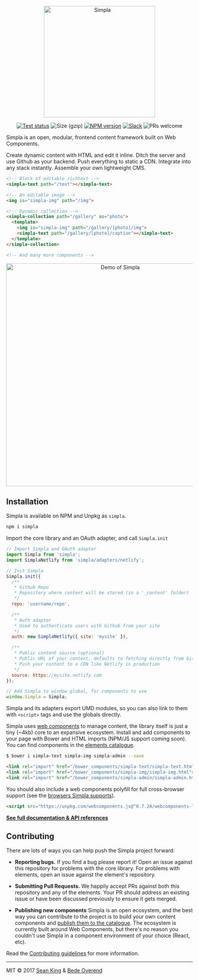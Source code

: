 <p align="center">
  <a href="https://www.simpla.io">
    <img src="https://cdn.simpla.io/img/logo/logo-wordmark.png" alt="Simpla" width="300">
  </a> 
</p>

<p align="center">
  <a href="https://travis-ci.org/simplaio/simpla"><img src="https://travis-ci.org/simplaio/simpla.svg?branch=master" alt="Test status"></a>
  <img src="http://img.badgesize.io/https://unpkg.com/simpla?compression=gzip&label=size%20(gzip)" alt="Size (gzip)">
  <a href="https://www.npmjs.com/package/simpla"><img src="https://img.shields.io/npm/v/simpla.svg" alt="NPM version"></a>
  <a href="https://slack.simpla.io"><img src="http://slack.simpla.io/badge.svg" alt="Slack"></a>
  <img src="https://img.shields.io/badge/PRs-welcome-brightgreen.svg" alt="PRs welcome"> 
</p>

Simpla is an open, modular, frontend content framework built on Web Components. 

Create dynamic content with HTML and edit it inline. Ditch the server and use Github as your backend. Push everything to static a CDN. Integrate into any stack instantly. Assemble your own lightweight CMS.

```html
<!-- Block of editable richtext -->
<simpla-text path="/text"></simpla-text>

<!-- An editable image -->
<img is="simpla-img" path="/img">

<!-- Dynamic collection -->
<simpla-collection path="/gallery" as="photo">
  <template>
    <img is="simpla-img" path="/gallery/[photo]/img">
    <simpla-text path="/gallery/[photo]/caption"></simpla-text>
  </template>
</simpla-collection>

<!-- And many more components -->
```

<p align="center">
  <img src="https://cdn.simpla.io/img/laptop-demo.gif" width="600" alt="Demo of Simpla">
</p>

## Installation

Simpla is available on NPM and Unpkg as `simpla`.

```sh
npm i simpla
```

Import the core library and an OAuth adapter, and call `Simpla.init`

```js
// Import Simpla and OAuth adapter
import Simpla from 'simpla';
import SimplaNetlify from 'simpla/adapters/netlify';

// Init Simpla
Simpla.init({
  /**
   * Github Repo
   * Repository where content will be stored (in a '_content' folder)
   */
  repo: 'username/repo',

  /**
   * Auth adapter
   * Used to authenticate users with Github from your site
   */
  auth: new SimplaNetlify({ site: 'mysite' }),

  /**
   * Public content source (optional)
   * Public URL of your content, defaults to fetching directly from GitHub
   * Push your content to a CDN like Netlify in production
   */
  source: https://mysite.netlify.com
});

// Add Simpla to window global, for components to use
window.Simpla = Simpla;
```

Simpla and its adapters export UMD modules, so you can also link to them with `<script>` tags and use the globals directly.

Simpla uses [web components](https://www.webcomponents.org) to manage content, the library itself is just a tiny (~4kb) core to an expansive ecosystem. Install and add components to your page with Bower and HTML imports (NPM/JS support coming soon). You can find components in the [elements catalogue](https://www.simpla.io/elements). 

```sh
$ bower i simpla-text simpla-img simpla-admin --save
```

```html
<link rel="import" href="/bower_components/simpla-text/simpla-text.html">
<link rel="import" href="/bower_components/simpla-img/simpla-img.html">
<link rel="import" href="/bower_components/simpla-admin/simpla-admin.html" async>
```

You should also include a web components polyfill for full cross-browser support (see the [browsers Simpla supports](https://www.simpla.io/docs/guides/browser-support)).

```html
<script src="https://unpkg.com/webcomponents.js@^0.7.24/webcomponents-lite.min.js" async></script>
```

**[See full documentation & API references](https://www.simpla.io/docs)**

## Contributing

There are lots of ways you can help push the Simpla project forward:

- **Reporting bugs.** If you find a bug please report it! Open an issue against this repository for problems with the core library. For problems with elements, open an issue against the element's repository.

- **Submitting Pull Requests.** We happily accept PRs against both this repository and any of the elements. Your PR should address an existing issue or have been discussed previously to ensure it gets merged.

- **Publishing new components** Simpla is an open ecosystem, and the best way you can contribute to the project is to build your own content components and [publish them to the catalogue](https://github.com/simplaio/simpla-elements/#publishing-your-element). The ecosystem is currently built around Web Components, but there's no reason you couldn't use Simpla in a component environment of your choice (React, etc).

Read the [Contributing guidelines](/CONTRIBUTING.md) for more information.

***

MIT © 2017 [Sean King](https://twitter.com/seaneking) & [Bede Overend](https://twitter.com/bedeoverend)
